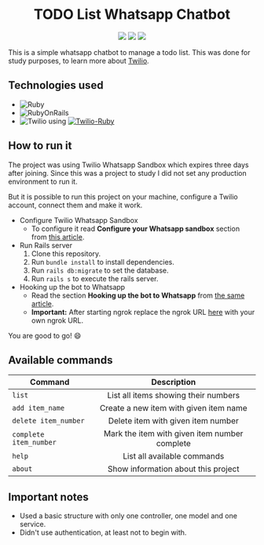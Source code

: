 <h1 align="center">TODO List Whatsapp Chatbot</h1>

<p align="center">
  <img src="https://badges.pufler.dev/visits/bc-nogueira/whatsapp-todo" />
  <img src="https://badges.pufler.dev/created/bc-nogueira/whatsapp-todo" />
  <img src="https://badges.pufler.dev/updated/bc-nogueira/whatsapp-todo" />
</p>

This is a simple whatsapp chatbot to manage a todo list.
This was done for study purposes, to learn more about [Twilio](https://www.twilio.com/).

## Technologies used

- ![Ruby](https://img.shields.io/badge/ruby-2.7.0-CC342D?logo=ruby&style=flat)
- ![RubyOnRails](https://img.shields.io/badge/ruby_on_rails-6.0.3.4-CC0000?logo=ruby-on-rails&style=flat)
- ![Twilio](https://img.shields.io/badge/twilio-F22F46?logo=twilio&style=flat&logoColor=white) using 
  [![Twilio-Ruby](https://img.shields.io/badge/twilio_ruby-E9573F?logo=rubygems&style=flat&logoColor=white)](https://github.com/twilio/twilio-ruby)

## How to run it

The project was using Twilio Whatsapp Sandbox which expires three days after joining. Since this was a project to study I did not set any production environment to run it.

But it is possible to run this project on your machine, configure a Twilio account, connect them and make it work.

- Configure Twilio Whatsapp Sandbox
  - To configure it read **Configure your Whatsapp sandbox** section from [this article](https://www.twilio.com/blog/whatsapp-chatbot-ruby-sinatra-twilio).
- Run Rails server
  1. Clone this repository.
  2. Run `bundle install` to install dependencies.
  3. Run `rails db:migrate` to set the database.
  4. Run `rails s` to execute the rails server.
- Hooking up the bot to Whatsapp
  - Read the section **Hooking up the bot to Whatsapp** from [the same article](https://www.twilio.com/blog/whatsapp-chatbot-ruby-sinatra-twilio).
  - **Important:** After starting ngrok replace the ngrok URL [here](https://github.com/bc-nogueira/whatsapp-todo/blob/main/config/environments/development.rb#L53) with your own ngrok URL.

You are good to go! :smile:

## Available commands

| Command                | Description                                   |
|------------------------|:---------------------------------------------:|
| `list`                 | List all items showing their numbers          |
| `add item_name`        | Create a new item with given item name        |
| `delete item_number`   | Delete item with given item number            |
| `complete item_number` | Mark the item with given item number complete |
| `help`                 | List all available commands                   |
| `about`                | Show information about this project           |

## Important notes

- Used a basic structure with only one controller, one model and one service.
- Didn't use authentication, at least not to begin with.
